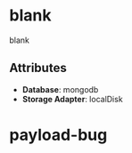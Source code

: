 # blank

blank

## Attributes

- **Database**: mongodb
- **Storage Adapter**: localDisk
# payload-bug
